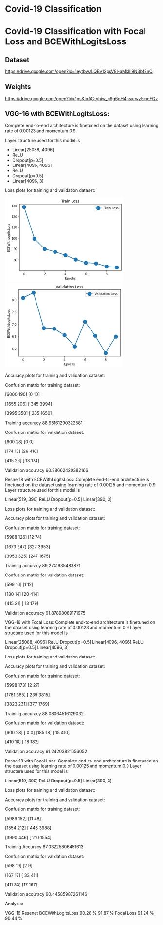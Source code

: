 # Covid-19 Classification

# Covid-19 Classification with Focal Loss and BCEWithLogitsLoss

## Dataset 
https://drive.google.com/open?id=1eytbwaLQBv12psV8I-aMkIli9N3bf8nO
## Weights
https://drive.google.com/open?id=1psKiqAC-yhiw_g9g6oH4nsxrwz5meFQz

## VGG-16 with BCEWithLogitsLoss:
Complete end-to-end architecture is finetuned on the dataset using learning rate of 0.00123 and momentum 0.9

Layer structure used for this model is
- Linear[25088, 4096]
- ReLU
- Dropout[p=0.5]
- Linear[4096, 4096]
- ReLU
- Dropout[p=0.5]
- Linear[4096, 3]

Loss plots for training and validation dataset:

![1](/Images/1.png)
![2](/Images/2.png)
 







Accuracy plots for training and validation dataset:

Confusion matrix for training dataset:

[6000  190]
[0          10]

[1655  206]
[ 345 3994]

[3995  350]
[ 205 1650]

Training accuracy 88.95161290322581

Confusion matrix for validation dataset:

[600  28]
[0        0]

[174  12]
[26  416]

[415  26]
[ 13 174]

Validation accuracy 90.28662420382166





Resnet18 with BCEWithLogitsLoss:
Complete end-to-end architecture is finetuned on the dataset using learning rate of 0.00125 and momentum 0.9
Layer structure used for this model is

Linear[519, 390]
ReLU
Dropout[p=0.5]
Linear[390, 3]

Loss plots for training and validation dataset:



Accuracy plots for training and validation dataset:



Confusion matrix for training dataset:

[5988  126]
[12        74]

[1673  247]
[327  3953]

[3953  325]
[247  1675]

Training accuracy 89.2741935483871

Confusion matrix for validation dataset:

[599  16]
[1      12]

[180  14]
[20  414]

[415  21]
[ 13 179]

Validation accuracy 91.87898089171975

VGG-16 with Focal Loss:
Complete end-to-end architecture is finetuned on the dataset using learning rate of 0.00123 and momentum 0.9
Layer structure used for this model is

Linear[25088, 4096]
ReLU
Dropout[p=0.5]
Linear[4096, 4096]
ReLU
Dropout[p=0.5]
Linear[4096, 3]







Loss plots for training and validation dataset:
 

Accuracy plots for training and validation dataset:

Confusion matrix for training dataset:

[5998  173]
[2          27]

[1761  385]
[ 239 3815]

[3823  231]
[377  1769]

Training accuracy 88.08064516129032

Confusion matrix for validation dataset:

[600  28]
[  0      0]
[185  18]
[ 15 410]

[410  18]
[ 18 182]

Validation accuracy 91.24203821656052

Resnet18 with Focal Loss:
Complete end-to-end architecture is finetuned on the dataset using learning rate of 0.00125 and momentum 0.9
Layer structure used for this model is

Linear[519, 390]
ReLU
Dropout[p=0.5]
Linear[390, 3]

Loss plots for training and validation dataset:












Accuracy plots for training and validation dataset:



Confusion matrix for training dataset:

[5989  152]
[11        48]

[1554  212]
[ 446 3988]

[3990  446]
[ 210 1554]

Training Accuracy 87.03225806451613

Confusion matrix for validation dataset:

[598  19]
[2        9]

[167  17]
[ 33 411]

[411  33]
[17  167]

Validation accuracy 90.44585987261146

Analysis:



VGG-16
Resenet
BCEWithLogitsLoss
90.28 %
91.87 %
Focal Loss
91.24 %
90.44 %

